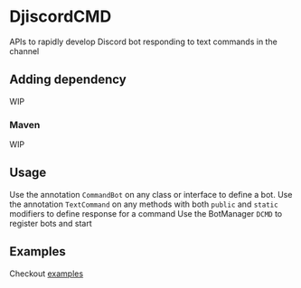 # DjiscordCMD
APIs to rapidly develop Discord bot responding to text commands in the channel

## Adding dependency
WIP
### Maven
WIP

## Usage
Use the annotation `CommandBot` on any class or interface to define a bot.
Use the annotation `TextCommand` on any methods with both `public` and `static` modifiers to define response for a command
Use the BotManager `DCMD` to register bots and start

## Examples
Checkout [examples](https://github.com/cool-mist/DjiscordCMD/tree/master/djiscord-cmd/src/main/java/io/github/cool_mist/bot/example) 

